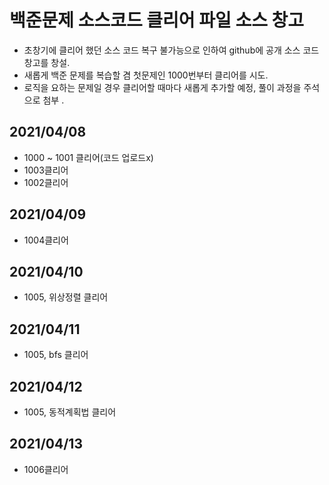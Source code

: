 # 백준문제 소스코드 클리어 파일 소스 창고
- 초창기에 클리어 했던 소스 코드 복구 불가능으로 인하여 github에 공개 소스 코드 창고를 창설.
- 새롭게 백준 문제를 복습할 겸 첫문제인 1000번부터 클리어를 시도.
- 로직을 요하는 문제일 경우 클리어할 때마다 새롭게 추가할 예정, 풀이 과정을 주석으로 첨부 .
## 2021/04/08
- 1000 ~ 1001 클리어(코드 업로드x)
- 1003클리어
- 1002클리어
## 2021/04/09
- 1004클리어
## 2021/04/10
- 1005, 위상정렬 클리어
## 2021/04/11
- 1005, bfs 클리어
## 2021/04/12
- 1005, 동적계획법 클리어
## 2021/04/13
- 1006클리어
